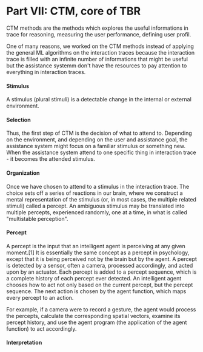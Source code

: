Part VII: CTM, core of TBR
=====

CTM methods are the methods which explores the useful informations in trace for reasoning, measuring the user performance, defining user profil.

One of many reasons, we worked on the CTM methods instead of applying the general ML algorithms on the interaction traces because the interaction trace is filled with an infinite number of informations that might be useful but the assistance systemm don't have the resources to pay attention to everything in interaction traces. 

#### Stimulus
A stimulus (plural stimuli) is a detectable change in the internal or external environment.

#### Selection

Thus, the first step of CTM is the decision of what to attend to.
Depending on the environment, and depending on the user and assistance goal, the assistance system might focus on a familiar stimulus or something new.
When the assistance system attend to one specific thing in interaction trace - it becomes the attended stimulus.

#### Organization

Once we have chosen to attend to a stimulus in the interaction trace.
The choice sets off a series of reactions in our brain,
where we construct a mental representation of the stimulus (or, in most cases, the multiple related stimuli) called a percept.
An ambiguous stimulus may be translated into multiple percepts, experienced randomly, one at a time, in what is called "multistable perception".

#### Percept

A percept is the input that an intelligent agent is perceiving at any given moment.[1] It is essentially the same concept as a percept in psychology, except that it is being perceived not by the brain but by the agent. A percept is detected by a sensor, often a camera, processed accordingly, and acted upon by an actuator. Each percept is added to a percept sequence, which is a complete history of each percept ever detected. An intelligent agent chooses how to act not only based on the current percept, but the percept sequence. The next action is chosen by the agent function, which maps every percept to an action.

For example, if a camera were to record a gesture, the agent would process the percepts, calculate the corresponding spatial vectors, examine its percept history, and use the agent program (the application of the agent function) to act accordingly.

#### Interpretation









